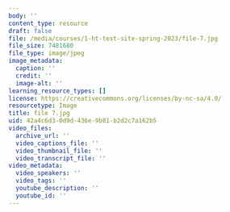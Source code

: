 ```yaml
---
body: ''
content_type: resource
draft: false
file: /media/courses/1-ht-test-site-spring-2023/file-7.jpg
file_size: 7481680
file_type: image/jpeg
image_metadata:
  caption: ''
  credit: ''
  image-alt: ''
learning_resource_types: []
license: https://creativecommons.org/licenses/by-nc-sa/4.0/
resourcetype: Image
title: file 7.jpg
uid: 42a4c6d3-0d9d-436e-9b01-b2d2c7a162b5
video_files:
  archive_url: ''
  video_captions_file: ''
  video_thumbnail_file: ''
  video_transcript_file: ''
video_metadata:
  video_speakers: ''
  video_tags: ''
  youtube_description: ''
  youtube_id: ''
---
```

